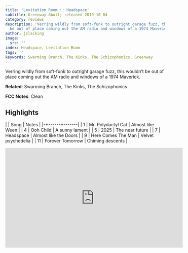 ```yaml
---
title: 'Levitation Room :: Headspace'
subtitle: Greenway &bull; released 2019-10-04
category: reviews
description: 'Verring wildly from soft-funk to outright garage fuzz, this wouldn’t
  be out of place coming out the AM radio and windows of a 1974 Maverick. '
author: jclacking
image:
  src: ''
index: Headspace, Levitation Room
tags: ''
keywords: Swarming Branch, The Kinks, The Schizophonics, Greenway
---
```

Verring wildly from soft-funk to outright garage fuzz, this wouldn’t be out of place coming out the AM radio and windows of a 1974 Maverick. <!--more-->

**Related**: Swarming Branch, The Kinks, The Schizophonics

**FCC Notes**: Clean

## Highlights

| | Song | Notes |
|-+------+-------|
| 1 | Mr. Polydactyl Cat | Almost like Ween |
| 4 | Ooh Child | A sunny lament |
| 5 | 2025 | The near future |
| 7 | Headspace | Almost like the Doors |
| 9 | Here Comes The Man | Velvet psychedelia |
| 11 | Forever Tomorrow | Chiming descents |

<div class="tlo-detail-video"><iframe width="560" height="315" src="https://www.youtube.com/embed/DdYv6QEE1Z4" frameborder="0" allow="autoplay; encrypted-media" allowfullscreen></iframe></div>

